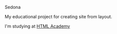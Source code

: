 Sedona

My educational project for creating site from layout.

I'm studying at <a href="https://htmlacademy.ru">HTML Academy</a>